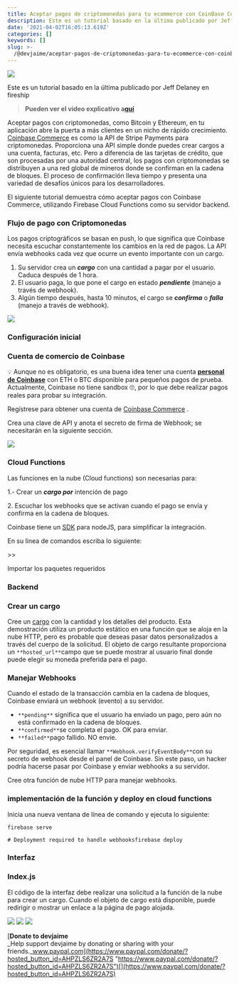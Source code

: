 ```yaml
---
title: Aceptar pagos de criptomonedas para tu ecommerce con CoinBase Commerce
description: Este es un tutorial basado en la última publicado por Jeff Delaney en fireship
date: '2021-04-02T16:05:13.619Z'
categories: []
keywords: []
slug: >-
  /@devjaime/aceptar-pagos-de-criptomonedas-para-tu-ecommerce-con-coinbase-commerce-a8f4bc4ea272
---
```


![](/Users/devjaime/Documents/blog/posts/md_1651648785637/img/0____tVaUuwvdVIPlBak.jpg)

Este es un tutorial basado en la última publicado por Jeff Delaney en fireship

> **Pueden ver el video explicativo a**[**quí**](https://www.youtube.com/watch?v=sZif1kuAjcY)

Aceptar pagos con criptomonedas, como Bitcoin y Ethereum, en tu aplicación abre la puerta a más clientes en un nicho de rápido crecimiento. [Coinbase Commerce](https://commerce.coinbase.com/?lang=en) es como la API de Stripe Payments para criptomonedas. Proporciona una API simple donde puedes crear cargos a una cuenta, facturas, etc. Pero a diferencia de las tarjetas de crédito, que son procesadas por una autoridad central, los pagos con criptomonedas se distribuyen a una red global de mineros donde se confirman en la cadena de bloques. El proceso de confirmación lleva tiempo y presenta una variedad de desafíos únicos para los desarrolladores.

El siguiente tutorial demuestra cómo aceptar pagos con Coinbase Commerce, utilizando Firebase Cloud Functions como su servidor backend.

### Flujo de pago con Criptomonedas

Los pagos criptográficos se basan en push, lo que significa que Coinbase necesita escuchar constantemente los cambios en la red de pagos. La API envía webhooks cada vez que ocurre un evento importante con un cargo.

1.  Su servidor crea un **_cargo_** con una cantidad a pagar por el usuario. Caduca después de 1 hora.
2.  El usuario paga, lo que pone el cargo en estado **_pendiente_** (manejo a través de webhook).
3.  Algún tiempo después, hasta 10 minutos, el cargo se **_confirma_** o **_falla_** (manejo a través de webhook).

![](/Users/devjaime/Documents/blog/posts/md_1651648785637/img/0__2NOHbFpc__2Tjnrdg.png)

### Configuración inicial

### Cuenta de comercio de Coinbase

💡 Aunque no es obligatorio, es una buena idea tener una cuenta [**personal de Coinbase**](https://www.coinbase.com/join/hernan_rehe) con ETH o BTC disponible para pequeños pagos de prueba. Actualmente, Coinbase no tiene sandbox 🙄, por lo que debe realizar pagos reales para probar su integración.

Regístrese para obtener una cuenta de [Coinbase Commerce](https://commerce.coinbase.com/) .

Crea una clave de API y anota el secreto de firma de Webhook; se necesitarán en la siguiente sección.

![](/Users/devjaime/Documents/blog/posts/md_1651648785637/img/1__DaRkgODyIJDYb73h1aNzfQ.png)

### Cloud Functions

Las funciones en la nube (Cloud functions) son necesarias para:

1.- Crear un **_cargo por_** intención de pago

2\. Escuchar los webhooks que se activan cuando el pago se envía y confirma en la cadena de bloques.

Coinbase tiene un [SDK](https://github.com/coinbase/coinbase-commerce-node) para nodeJS, para simplificar la integración.

En su linea de comandos escriba lo siguiente:

\>>

Importar los paquetes requeridos

### Backend

### Crear un cargo

Cree un [cargo](https://commerce.coinbase.com/docs/api/#charges) con la cantidad y los detalles del producto. Esta demostración utiliza un producto estático en una función que se aloja en la nube HTTP, pero es probable que deseas pasar datos personalizados a través del cuerpo de la solicitud. El objeto de cargo resultante proporciona un `**hosted_url**`campo que se puede mostrar al usuario final donde puede elegir su moneda preferida para el pago.

### Manejar Webhooks

Cuando el estado de la transacción cambia en la cadena de bloques, Coinbase enviará un webhook (evento) a su servidor.

*   `**pending**` significa que el usuario ha enviado un pago, pero aún no está confirmado en la cadena de bloques.
*   `**confirmed**`se completa el pago. OK para enviar.
*   `**failed**`pago fallido. NO envíe.

Por seguridad, es esencial llamar `**Webhook.verifyEventBody**`con su secreto de webhook desde el panel de Coinbase. Sin este paso, un hacker podría hacerse pasar por Coinbase y enviar webhooks a su servidor.

Cree otra función de nube HTTP para manejar webhooks.

### implementación de la función y deploy en cloud functions

Inicia una nueva ventana de línea de comando y ejecuta lo siguiente:

```
firebase serve
```

```
# Deployment required to handle webhooksfirebase deploy
```

### Interfaz

### Index.js

El código de la interfaz debe realizar una solicitud a la función de la nube para crear un cargo. Cuando el objeto de cargo está disponible, puede redirigir o mostrar un enlace a la página de pago alojada.

![](/Users/devjaime/Documents/blog/posts/md_1651648785637/img/1__zq6nmP2aEOaxTsA__fw0MpQ.png)
![](/Users/devjaime/Documents/blog/posts/md_1651648785637/img/1__vkl__WYQwYGKbICr7l4My2g.png)
![](/Users/devjaime/Documents/blog/posts/md_1651648785637/img/1__7eKAQxZa3FOpnur49wF7sQ.png)

[**Donate to devjaime**  
_Help support devjaime by donating or sharing with your friends._www.paypal.com](https://www.paypal.com/donate/?hosted_button_id=AHPZLS6ZR2A7S "https://www.paypal.com/donate/?hosted_button_id=AHPZLS6ZR2A7S")[](https://www.paypal.com/donate/?hosted_button_id=AHPZLS6ZR2A7S)